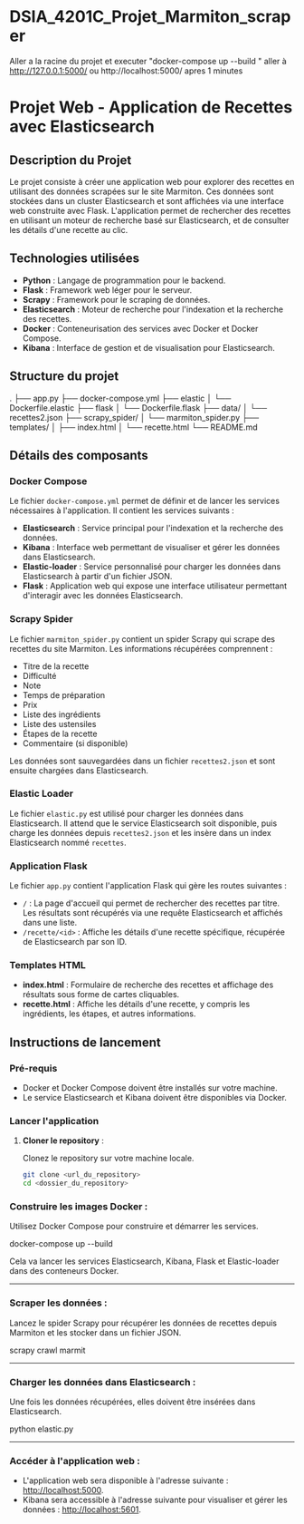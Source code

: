 
# DSIA_4201C_Projet_Marmiton_scraper

Aller a la racine du projet et executer "docker-compose up --build "
aller à http://127.0.0.1:5000/ ou http://localhost:5000/ apres 1 minutes 

# Projet Web - Application de Recettes avec Elasticsearch

## Description du Projet

Le projet consiste à créer une application web pour explorer des recettes en utilisant des données scrapées sur le site Marmiton. Ces données sont stockées dans un cluster Elasticsearch et sont affichées via une interface web construite avec Flask. L'application permet de rechercher des recettes en utilisant un moteur de recherche basé sur Elasticsearch, et de consulter les détails d'une recette au clic.

## Technologies utilisées

- **Python** : Langage de programmation pour le backend.
- **Flask** : Framework web léger pour le serveur.
- **Scrapy** : Framework pour le scraping de données.
- **Elasticsearch** : Moteur de recherche pour l'indexation et la recherche des recettes.
- **Docker** : Conteneurisation des services avec Docker et Docker Compose.
- **Kibana** : Interface de gestion et de visualisation pour Elasticsearch.

## Structure du projet

. 
├── app.py 
├── docker-compose.yml 
├── elastic 
│ └── Dockerfile.elastic 
├── flask 
│ └── Dockerfile.flask 
├── data/ 
│ └── recettes2.json 
├── scrapy_spider/ 
│ └── marmiton_spider.py 
├── templates/ 
│ ├── index.html 
│ └── recette.html 
└── README.md

## Détails des composants

### Docker Compose

Le fichier `docker-compose.yml` permet de définir et de lancer les services nécessaires à l'application. Il contient les services suivants :

- **Elasticsearch** : Service principal pour l'indexation et la recherche des données.
- **Kibana** : Interface web permettant de visualiser et gérer les données dans Elasticsearch.
- **Elastic-loader** : Service personnalisé pour charger les données dans Elasticsearch à partir d'un fichier JSON.
- **Flask** : Application web qui expose une interface utilisateur permettant d'interagir avec les données Elasticsearch.

### Scrapy Spider

Le fichier `marmiton_spider.py` contient un spider Scrapy qui scrape des recettes du site Marmiton. Les informations récupérées comprennent :

- Titre de la recette
- Difficulté
- Note
- Temps de préparation
- Prix
- Liste des ingrédients
- Liste des ustensiles
- Étapes de la recette
- Commentaire (si disponible)

Les données sont sauvegardées dans un fichier `recettes2.json` et sont ensuite chargées dans Elasticsearch.

### Elastic Loader

Le fichier `elastic.py` est utilisé pour charger les données dans Elasticsearch. Il attend que le service Elasticsearch soit disponible, puis charge les données depuis `recettes2.json` et les insère dans un index Elasticsearch nommé `recettes`.

### Application Flask

Le fichier `app.py` contient l'application Flask qui gère les routes suivantes :

- `/` : La page d'accueil qui permet de rechercher des recettes par titre. Les résultats sont récupérés via une requête Elasticsearch et affichés dans une liste.
- `/recette/<id>` : Affiche les détails d'une recette spécifique, récupérée de Elasticsearch par son ID.

### Templates HTML

- **index.html** : Formulaire de recherche des recettes et affichage des résultats sous forme de cartes cliquables.
- **recette.html** : Affiche les détails d'une recette, y compris les ingrédients, les étapes, et autres informations.


## Instructions de lancement

### Pré-requis

- Docker et Docker Compose doivent être installés sur votre machine.
- Le service Elasticsearch et Kibana doivent être disponibles via Docker.

### Lancer l'application

1. **Cloner le repository** :

   Clonez le repository sur votre machine locale.

   ```bash
   git clone <url_du_repository>
   cd <dossier_du_repository>

### Construire les images Docker :

Utilisez Docker Compose pour construire et démarrer les services.

docker-compose up --build


Cela va lancer les services Elasticsearch, Kibana, Flask et Elastic-loader dans des conteneurs Docker.

---

### Scraper les données :

Lancez le spider Scrapy pour récupérer les données de recettes depuis Marmiton et les stocker dans un fichier JSON.

scrapy crawl marmit


---

### Charger les données dans Elasticsearch :

Une fois les données récupérées, elles doivent être insérées dans Elasticsearch.

python elastic.py


---

### Accéder à l'application web :

- L'application web sera disponible à l'adresse suivante : [http://localhost:5000](http://localhost:5000).
- Kibana sera accessible à l'adresse suivante pour visualiser et gérer les données : [http://localhost:5601](http://localhost:5601).
